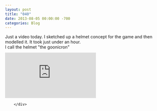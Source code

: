 ```yaml
---
layout: post
title: "040"
date: 2013-08-05 00:00:00 -700
categories: Blog
---
```


<div class="blog-content">
				<div class="paragraph" style="text-align:left;">Just a video today. I sketched up a helmet concept for the game and then modelled it. It took just under an hour.&nbsp;<br>I call the helmet "the goonicron"</div>  <div class="wsite-youtube" style="margin-bottom:10px;margin-top:10px;"><div class="wsite-youtube-wrapper wsite-youtube-size-auto wsite-youtube-align-center"> 	<div class="wsite-youtube-container">                  		<iframe src="http://www.youtube.com/embed/HXwyv-vfe1A?wmode=opaque" frameborder="0" allowfullscreen=""></iframe> 	</div> </div></div>

		</div>
        